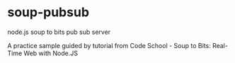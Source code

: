 soup-pubsub
===========

node.js soup to bits pub sub server

A practice sample guided by tutorial from Code School - Soup to Bits: Real-Time Web with Node.JS 
